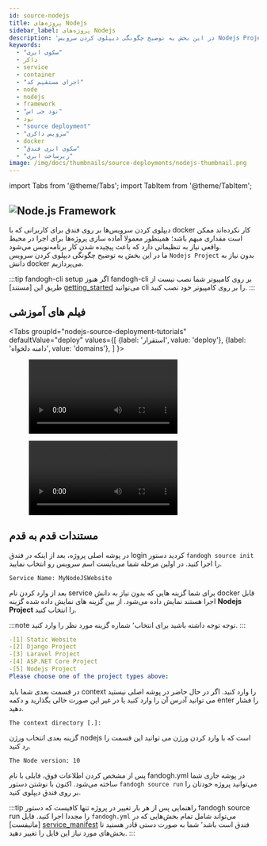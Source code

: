 ```yaml
---
id: source-nodejs
title: پروژه‌های Nodejs
sidebar_label: پروژه‌های Nodejs 
description: 'در این بخش به توضیح چگونگی دیپلوی کردن سرویس Nodejs Project بدون نیاز به دانش docker می‌پردازیم.'
keywords:
  - "سکوی ابری"
  - داکر
  - service
  - container
  - "اجرای مستقیم کد"
  - node
  - nodejs
  - framework
  - "نود جی اس"
  - نود
  - "source deployment"
  - "سرویس داکری"
  - docker
  - "سکوی ابری فندق"
  - "زیرساخت ابری"
image: /img/docs/thumbnails/source-deployments/nodejs-thumbnail.png
---
```


import Tabs from '@theme/Tabs';
import TabItem from '@theme/TabItem';

## ![Node.js Framework](/img/docs/node-js-banner.svg "Node.js Framework")

دیپلوی کردن سرویس‌ها بر روی فندق برای کاربرانی که با docker کار نکرده‌اند ممکن است مقداری مبهم باشد؛ همینطور معمولا آماده سازی پروژه‌ها برای اجرا در محیط واقعی نیاز به تنظیماتی دارد که باعث پیچیده شدن کار برنامه‌نویس می‌شود.<br/>
ما در این بخش به توضیح چگونگی دیپلوی کردن سرویس `Nodejs Project` بدون نیاز به دانش docker می‌پردازیم.

:::tip fandogh-cli setup
اگر هنوز fandogh-cli بر روی کامپیوتر شما نصب نیست از طریق این [مستند] [getting_started] می‌توانید cli را بر روی کامپیوتر خود نصب کنید.
:::

## فیلم های آموزشی

<Tabs
  groupId="nodejs-source-deployment-tutorials"
  defaultValue="deploy"
  values={[
    {label: 'استقرار', value: 'deploy'},
    {label: 'دامنه دلخواه', value: 'domains'},
  ]
}>
<TabItem value="deploy">
<figure class="video-container">
  <video src="https://media.fandogh.cloud/tutorials/source-deployments/nodejs/nodejs-source-deploy.mp4" controls></video>
</figure>
</TabItem>

<TabItem value="domains">
<figure class="video-container">
  <video src="https://media.fandogh.cloud/tutorials/source-deployments/nodejs/nodejs-add-domain.mp4" controls></video>
</figure>
</TabItem>

</Tabs>


## مستندات قدم به قدم

در پوشه اصلی پروژه، بعد از اینکه در فندق login کردید دستور `fandogh source init` را اجرا کنید. در اولین مرحله شما می‌بایست اسم سرویس رو انتخاب نمایید.

```
Service Name: MyNodeJSWebsite
```

 بعد از وارد کردن نام service برای شما گزینه هایی که بدون نیاز به دانش docker قابل اجرا هستند نمایش داده می‌شود. از بین گزینه های نمایش داده شده گزینه **Nodejs Project** را انتخاب کنید.

:::note توجه
توجه داشته باشید  برای انتخاب٬ شماره گزینه مورد نظر را وارد کنید.
:::

```yaml
-[1] Static Website
-[2] Django Project
-[3] Laravel Project
-[4] ASP.NET Core Project
-[5] Nodejs Project
Please choose one of the project types above:
```
در قسمت بعدی شما باید context را وارد کنید. اگر در حال حاضر در پوشه اصلی نیستید می توانید آدرس آن را وارد کنید یا در غیر این صورت خالی بگذارید و دکمه enter را فشار دهید.

```
The context directory [.]:
```

گزینه بعدی انتخاب ورژن nodejs است که با وارد کردن ورژن می توانید این قسمت را رد کنید. 

```
The Node version: 10
```

پس از مشخص کردن اطلاعات فوق، فایلی با نام fandogh.yml در پوشه جاری شما ساخته می‌شود. 
اکنون با نوشتن دستور `fandogh source run` می‌توانید پروژه خودتان را بر روی فندق دیپلوی کنید.

:::tip راهنمایی
پس از هر بار تغییر در پروژه تنها کافیست که دستور fandogh source run را مجددا اجرا کنید. 
فایل `fandogh.yml` می‌تواند شامل تمام بخش‌هایی که در [مانیفست] [service_manifest] فندق است باشد٬ شما به صورت دستی قادر هستید تا بخش‌های مورد نیاز این فایل را تغییر دهید.
:::

[getting_started]: /docs/preface/getting-started
[service_manifest]: /docs/services/service-manifest
